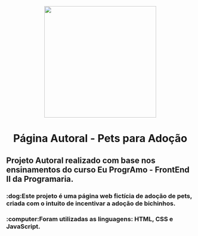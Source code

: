 <span align="center">
  <div align="center">
  <img src="https://github.com/luborgese/pagina-pets/assets/136857720/b2e8555b-39e4-42b8-81ad-17f9e56f330f" width ="300px" />
  </div>
  <h1>Página Autoral - Pets para Adoção</h1>
</span>
<h2>Projeto Autoral realizado com base nos ensinamentos do curso Eu ProgrAmo - FrontEnd II da Programaria.</h2>
<h3>:dog:Este projeto é uma página web fictícia de adoção de pets, criada com o intuito de incentivar a adoção de bichinhos.</h3>
<h3>:computer:Foram utilizadas as linguagens: HTML, CSS e JavaScript.</h3>
